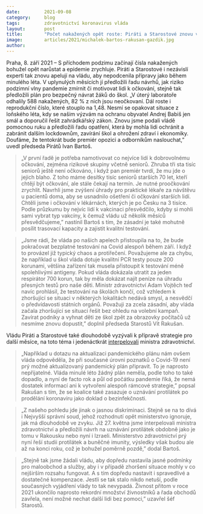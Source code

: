 ```yaml
---
date:         2021-09-08
category:     blog
tags:         zdravotnictví koronavirus vláda
layout:       post
title:        "Počet nakažených opět roste: Piráti a Starostové znovu vyzývají vládu k přípravě a předkládají návrhy na ochranu obyvatel, motivaci k očkování i zajištění bezpečného provozu škol či obchodů"
image:        articles/2021/michalek-bartos-rakusan-gazdik.jpg
author:       
---
```




Praha, 8. září 2021 – S příchodem podzimu začínají čísla nakažených bohužel opět narůstat a epidemie zrychluje. Piráti a Starostové i nezávislí experti tak znovu apelují na vládu, aby nepodcenila přípravy jako během minulého léta. V uplynulých měsících jí předložili řadu návrhů, jak riziko podzimní vlny pandemie zmírnit či motivovat lidi k očkování, stejně tak předložili plán pro bezpečný návrat žáků do škol. „V úterý laboratoře odhalily 588 nakažených, 82 % z nich jsou neočkovaní. Dál roste i reprodukční číslo, které stouplo na 1,48. Nesmí se opakovat situace z loňského léta, kdy se našim výzvám na ochranu obyvatel Andrej Babiš jen smál a doporučil řešit zahrádkářský zákon. Znovu jsme podali vládě pomocnou ruku a předložili řadu opatření, která by mohla lidi ochránit a zabránit dalším lockdownům, zavírání škol a ohrožení zdraví i ekonomiky. Doufáme, že tentokrát bude premiér opozici a odborníkům naslouchat,” uvedl předseda Pirátů Ivan Bartoš.

> „V první řadě je potřeba namotivovat co nejvíce lidí k dobrovolnému očkování, zejména rizikové skupiny včetně seniorů. Zhruba tři sta tisíc seniorů ještě není očkováno, i když pan premiér tvrdí, že mu jde o jejich blaho. Z toho máme desítky tisíc seniorů starších 70 let, kteří chtějí být očkování, ale stále čekají na termín. Je nutné proočkování zrychlit. Navrhli jsme zvýšení úhrady pro praktické lékaře za návštěvu u pacientů doma, aby se usnadnilo ošetření či očkování starších lidí. Chtěli jsme i očkování v lékárnách, kterých je po Česku na 3 tisíce. Podle průzkumu by nejvíc lidí k vakcinaci přesvědčilo, kdyby si mohli sami vybrat typ vakcíny, k čemuž vládu už několik měsíců přesvědčujeme,” nastínil Bartoš s tím, že zásadní je také mohutně posílit trasovací kapacity a zajistit kvalitní testování. 

> „Jsme rádi, že vláda po našich apelech přistoupila na to, že bude pokračovat bezplatné testování na Covid alespoň během září. I když to provázel již typický chaos a protiřečení. Považujeme ale za chybu, že například u škol vláda dotuje kvalitní PCR testy pouze 200 korunami, většina zařízení tak musela přistoupit k testování méně spolehlivými antigeny. Pokud vláda dokázala utratit za jeden respirátor 700 korun, tak by měla dokázat najít peníze na úhradu přesných testů pro naše děti. Ministr zdravotnictví Adam Vojtěch teď navíc prohlásil, že testování na školách končí, což vzhledem k zhoršující se situaci v některých lokalitách nedává smysl, a nesvědčí o předvídavosti státních orgánů. Považuji za zcela zásadní, aby vláda začala zhoršující se situaci řešit bez ohledu na volební kampaň. Zavírat podniky a vyhnat děti ze škol zpět za obrazovky počítačů už nesmíme znovu dopustit,” doplnil předseda Starostů Vít Rakušan.

Vládu Piráti a Starostové také dlouhodobě vyzývali k přípravě strategie pro další měsíce, na toto téma i jedenáctkrát [interpelovali](https://drive.google.com/file/d/1Ov7Xok7hqSIBo1bGtushhM1WK8UJTG9-/view) ministra zdravotnictví.

> „Například u dotazu na aktualizaci pandemického plánu nám ovšem vláda odpověděla, že při současné úrovni poznatků o Covid-19 není prý možné aktualizovaný pandemický plán připravit. To je naprosto nepřijatelné. Vláda minulé léto žádný plán neměla, podle toho to také dopadlo, a nyní de facto rok a půl od počátku pandemie říká, že nemá dostatek informací ani k vytvoření alespoň rámcové strategie,” popsal Rakušan s tím, že se koalice také zasazuje o uznávání protilátek po prodělání koronaviru jako doklad o bezinfekčnosti. 

> „Z našeho pohledu jde jinak o jasnou diskriminaci. Stejně se na to dívá i Nejvyšší správní soud, jehož rozhodnutí opět ministerstvo ignoruje, jak má dlouhodobě ve zvyku. Již 27. května jsme interpelovali ministra zdravotnictví a předložili návrh na uznávání protilátek obdobně jako je tomu v Rakousku nebo nyní i Izraeli. Ministerstvo zdravotnictví prý nyní řeší studii protilátek a buněčné imunity, výsledky však budou ale až na konci roku, což je bohužel poměrně pozdě,” dodal Bartoš. 

> „Stejně tak jsme žádali vládu, aby dopředu nastavila jasné podmínky pro maloobchod a služby, aby i v případě zhoršení situace mohly v co nejširším rozsahu fungovat. A s tím dopředu nastavit i spravedlivé a dostatečné kompenzace. Jestli se tak stalo nikdo netuší, podle současných vyjádření vlády to tak nevypadá. Živnost přitom v roce 2021 ukončilo naprosto rekordní množství živnostníků a řada obchodů zavřela, není možné nechat další lidi bez pomoci,” uzavřel šéf Starostů.

 
